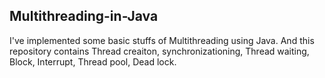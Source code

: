 ## Multithreading-in-Java
I've implemented some basic stuffs of Multithreading using Java. And this repository contains Thread creaiton, synchronizationing, Thread waiting, Block, Interrupt, Thread pool, Dead lock.
